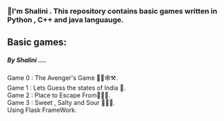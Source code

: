 <h3>👋I'm Shalini . This repository contains basic games written in Python , C++ and java languauge.<br></h3>
<h2>Basic games:</h2>
<h5>By Shalini ....</h5>

Game 0 : The Avenger's Game 🦹‍♂️🕸️⚒️.<br>
Game 1 : Lets Guess the states of India 🤔.<br>
Game 2 : Place to Escape From🏃‍♀️‍➡️.<br>
Game 3 : Sweet , Salty and Sour 🍭🍝🥒.<br>
Using Flask FrameWork.












